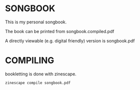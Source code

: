 # SONGBOOK

This is my personal songbook.

The book can be printed from songbook.compiled.pdf

A directly viewable (e.g. digital friendly) version is songbook.pdf

# COMPILING

bookletting is done with zinescape.

`zinescape compile songbook.pdf`